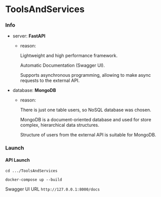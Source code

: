 # ToolsAndServices

### Info

- server: **FastAPI**
    
    - reason: 

        Lightweight and high performance framework.

        Automatic Documentation (Swagger UI).
    
        Supports asynchronous programming, allowing to make async requests to the external API.
  
        

- database: **MongoDB**

    - reason:

      There is just one table users, so NoSQL database was chosen.

      MongoDB is a document-oriented database and used for store complex, hierarchical data structures.

      Structure of users from the external API is suitable for MongoDB.


### Launch

#### API Launch

`cd .../ToolsAndServices`

`docker-compose up --build`

Swagger UI URL `http://127.0.0.1:8000/docs`

